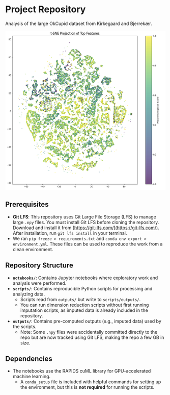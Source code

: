 # Project Repository

Analysis of the large OkCupid dataset from Kirkegaard and Bjerrekær. 

<img src="outputs/readme.png" alt="Alt Text" width="600" height="500" />


## Prerequisites
- **Git LFS**: This repository uses Git Large File Storage (LFS) to manage large `.npy` files. You must install Git LFS before cloning the repository.  
  Download and install it from [https://git-lfs.com/](https://git-lfs.com/).  
  After installation, run `git lfs install` in your terminal.
- We ran `pip freeze > requirements.txt` and `conda env export > environment.yml`. These files can be used to reproduce the work from a clean environment. 

## Repository Structure
- **`notebooks/`**: Contains Jupyter notebooks where exploratory work and analysis were performed.
- **`scripts/`**: Contains reproducible Python scripts for processing and analyzing data.  
  - Scripts read from `outputs/` but write to `scripts/outputs/`.  
  - You can run dimension reduction scripts without first running imputation scripts, as imputed data is already included in the repository.
- **`outputs/`**: Contains pre-computed outputs (e.g., imputed data) used by the scripts.  
  - Note: Some `.npy` files were accidentally committed directly to the repo but are now tracked using Git LFS, making the repo a few GB in size.

## Dependencies
- The notebooks use the RAPIDS cuML library for GPU-accelerated machine learning.  
  - A `conda_setup` file is included with helpful commands for setting up the environment, but this is **not required** for running the scripts.